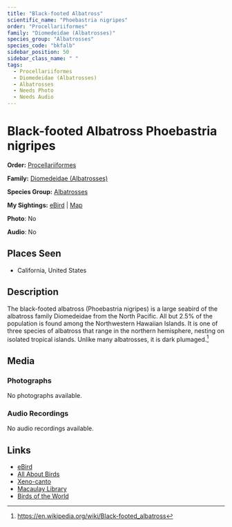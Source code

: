 ```yaml
---
title: "Black-footed Albatross"
scientific_name: "Phoebastria nigripes"
order: "Procellariiformes"
family: "Diomedeidae (Albatrosses)"
species_group: "Albatrosses"
species_code: "bkfalb"
sidebar_position: 50
sidebar_class_name: " "
tags: 
  - Procellariiformes
  - Diomedeidae (Albatrosses)
  - Albatrosses
  - Needs Photo
  - Needs Audio
---
```


# Black-footed Albatross <span className='sci_name'>Phoebastria nigripes</span>

**Order:** [Procellariiformes](/tags/procellariiformes)

**Family:** [Diomedeidae (Albatrosses)](/tags/diomedeidae-albatrosses)

**Species Group:** [Albatrosses](/tags/albatrosses)

**My Sightings:** [eBird](https://ebird.org/lifelist?r=world&time=life&spp=bkfalb) | [Map](/map?species_code=bkfalb)

**Photo**: No 

**Audio**: No

## Places Seen

* California, United States

## Description
The black-footed albatross (Phoebastria nigripes) is a large seabird of the albatross family Diomedeidae from the North Pacific. All but 2.5% of the population is found among the Northwestern Hawaiian Islands. It is one of three species of albatross that range in the northern hemisphere, nesting on isolated tropical islands. Unlike many albatrosses, it is dark plumaged.[^1]

[^1]: https://en.wikipedia.org/wiki/Black-footed_albatross

## Media
### Photographs
No photographs available.

### Audio Recordings
No audio recordings available.

## Links
* [eBird](https://ebird.org/species/bkfalb) 
* [All About Birds](https://www.allaboutbirds.org/guide/bkfalb) 
* [Xeno-canto](https://www.xeno-canto.org/species/phoebastria-nigripes) 
* [Macaulay Library](https://search.macaulaylibrary.org/catalog?taxonCode=bkfalb&sort=rating_rank_desc)
* [Birds of the World](https://birdsoftheworld.org/bow/species/bkfalb)
